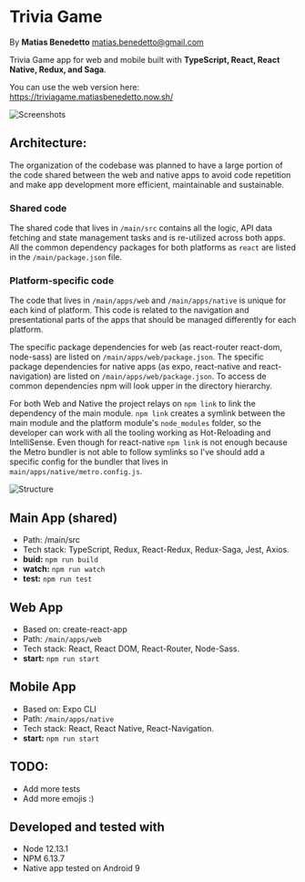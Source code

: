 # Trivia Game
By **Matias Benedetto** <matias.benedetto@gmail.com>

Trivia Game app for web and mobile built with **TypeScript, React, React Native, Redux, and Saga**.

You can use the web version here: https://triviagame.matiasbenedetto.now.sh/

![Screenshots](https://user-images.githubusercontent.com/1310626/75196164-2e04af00-573a-11ea-933c-78978b56076d.png)

## Architecture:

The organization of the codebase was planned to have a large portion of the code shared between the web and native apps to avoid code repetition and make app development more efficient, maintainable and sustainable.

### Shared code
The shared code that lives in `/main/src` contains all the logic, API data fetching and state management tasks and is re-utilized across both apps. All the common dependency packages for both platforms as `react` are listed in the `/main/package.json` file.

### Platform-specific code
The code that lives in `/main/apps/web` and `/main/apps/native` is unique for each kind of platform. This code is related to the navigation and presentational parts of the apps that should be managed differently for each platform.

The specific package dependencies for web (as react-router react-dom, node-sass) are listed on `/main/apps/web/package.json`. The specific package dependencies for native apps (as expo, react-native and react-navigation) are listed on `/main/apps/web/package.json`. To access de common dependencies npm will look upper in the directory hierarchy.

For both Web and Native the project relays on `npm link` to link the dependency of the main module. `npm link` creates a symlink between the main module and the platform module's `node_modules` folder, so the developer can work with all the tooling working as Hot-Reloading and IntelliSense. Even though for react-native `npm link` is not enough because the Metro bundler is not able to follow symlinks so I've should add a specific config for the bundler that lives in `main/apps/native/metro.config.js`.

![Structure](https://user-images.githubusercontent.com/1310626/75196162-2cd38200-573a-11ea-8385-e4b2c1681b9a.png)

## Main App (shared)
- Path: /main/src
- Tech stack: TypeScript, Redux, React-Redux, Redux-Saga, Jest, Axios.
- **buid:** `npm run build`
- **watch:** `npm run watch`
- **test:** `npm run test`

## Web App
- Based on: create-react-app
- Path: `/main/apps/web`
- Tech stack: React, React DOM, React-Router, Node-Sass. 
- **start:** `npm run start`

## Mobile App
- Based on: Expo CLI
- Path: `/main/apps/native`
- Tech stack: React, React Native, React-Navigation.
- **start:** `npm run start`


## TODO:
- Add more tests
- Add more emojis :)

## Developed and tested with
- Node 12.13.1
- NPM 6.13.7
- Native app tested on Android 9
